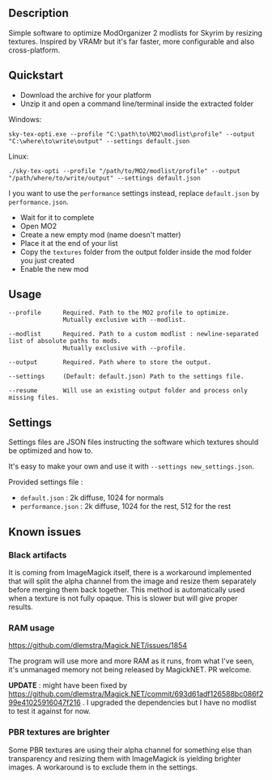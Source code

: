 ## Description
Simple software to optimize ModOrganizer 2 modlists for Skyrim by resizing textures. Inspired by VRAMr but it's far faster, more configurable and also cross-platform.

## Quickstart
- Download the archive for your platform
- Unzip it and open a command line/terminal inside the extracted folder

Windows:
```
sky-tex-opti.exe --profile "C:\path\to\MO2\modlist\profile" --output "C:\where\to\write\output" --settings default.json
```

Linux:
```
./sky-tex-opti --profile "/path/to/MO2/modlist/profile" --output "/path/where/to/write/output" --settings default.json
```

I you want to use the `performance` settings instead, replace `default.json` by `performance.json`. 

- Wait for it to complete
- Open MO2
- Create a new empty mod (name doesn't matter)
- Place it at the end of your list
- Copy the `textures` folder from the output folder inside the mod folder you just created
- Enable the new mod

## Usage
```
--profile      Required. Path to the MO2 profile to optimize. 
               Mutually exclusive with --modlist.

--modlist      Required. Path to a custom modlist : newline-separated list of absolute paths to mods.
               Mutually exclusive with --profile.

--output       Required. Path where to store the output.

--settings     (Default: default.json) Path to the settings file.

--resume       Will use an existing output folder and process only missing files.
```

## Settings
Settings files are JSON files instructing the software which textures should be optimized and how to.

It's easy to make your own and use it with `--settings new_settings.json`.

Provided settings file :
- `default.json` : 2k diffuse, 1024 for normals
- `performance.json` : 2k diffuse, 1024 for the rest, 512 for the rest

## Known issues

### Black artifacts

It is coming from ImageMagick itself, there is a workaround implemented that will split the alpha channel from the image and resize them separately before merging them back together. This method is automatically used when a texture is not fully opaque. This is slower but will give proper results.

### RAM usage

https://github.com/dlemstra/Magick.NET/issues/1854

The program will use more and more RAM as it runs, from what I've seen, it's unmanaged memory not being released by MagickNET. PR welcome.

**UPDATE** : might have been fixed by https://github.com/dlemstra/Magick.NET/commit/693d61adf126588bc086f299e41025916047f216 . I upgraded the dependencies but I have no modlist to test it against for now.

### PBR textures are brighter

Some PBR textures are using their alpha channel for something else than transparency and resizing them with ImageMagick is yielding brighter images. A workaround is to exclude them in the settings.
